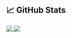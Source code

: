 
## &#x1f4c8; GitHub Stats
<a href="https://github.com/Gon-Zo/gon-zo">
<img align="center" src="https://github-readme-stats.vercel.app/api?username=Gon-Zo&show_icons=true&theme=nord"/>
</a>

<a href="https://github.com/Gon-Zo/gon-zo">
<img align="center" src="https://github-readme-stats.vercel.app/api/top-langs/?username=Gon-Zo&layout=compact&theme=nord"/>
</a>

